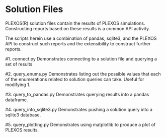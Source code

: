 # Solution Files
PLEXOS(R) solution files contain the results of PLEXOS simulations. Constructing reports 
based on these results is a common API activity.

The scripts herein use a combination of pandas, sqlite3, and the PLEXOS API to construct 
such reports and the extensibility to construct further reports.

#1. connect.py
Demonstrates connecting to a solution file and querying a set of results

#2. query_enums.py
Demonstrates listing out the possible values that each of the enumerations
related to solution queries can take. Useful for modifying 1.

#3. query_to_pandas.py
Demonstrates querying results into a pandas dataframe.

#4. query_into_sqlite3.py
Demonstrates pushing a solution query into a sqlite3 database.

#5. query_plotting.py
Demonstrates using matplotlib to produce a plot of PLEXOS results.
